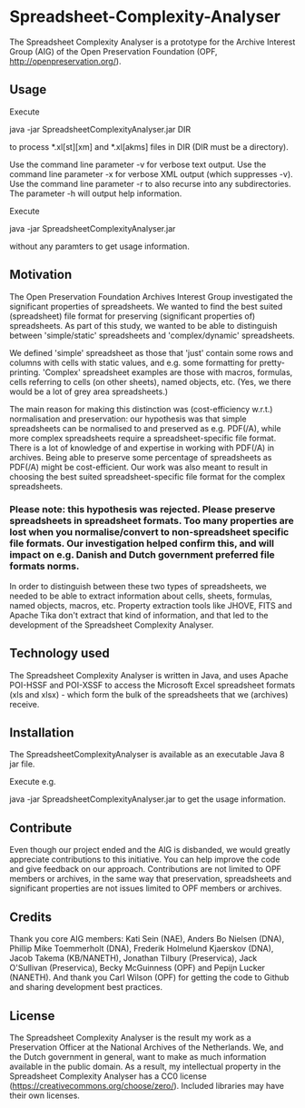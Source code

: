 # Spreadsheet-Complexity-Analyser
The Spreadsheet Complexity Analyser is a prototype for the Archive Interest Group (AIG) of the Open Preservation Foundation (OPF, http://openpreservation.org/).
## Usage
Execute

java -jar SpreadsheetComplexityAnalyser.jar DIR

to process *.xl[st][xm] and *.xl[akms] files in DIR (DIR must be a directory).

Use the command line parameter -v for verbose text output. Use the command line parameter -x for verbose XML output (which suppresses -v). Use the command line parameter -r to also recurse into any subdirectories. The parameter -h will output help information.

Execute

java -jar SpreadsheetComplexityAnalyser.jar

without any paramters to get usage information.

## Motivation
The Open Preservation Foundation Archives Interest Group investigated the significant properties of spreadsheets. We wanted to find the best suited (spreadsheet) file format for preserving (significant properties of) spreadsheets. As part of this study, we wanted to be able to distinguish between 'simple/static' spreadsheets and 'complex/dynamic' spreadsheets.

We defined 'simple' spreadsheet as those that 'just' contain some rows and columns with cells with static values, and e.g. some formatting for pretty-printing. 'Complex' spreadsheet examples are those with macros, formulas, cells referring to cells (on other sheets), named objects, etc. (Yes, we there would be a lot of grey area spreadsheets.)

The main reason for making this distinction was (cost-efficiency w.r.t.) normalisation and preservation: our hypothesis was that simple spreadsheets can be normalised to and preserved as e.g. PDF(/A), while more complex spreadsheets require a spreadsheet-specific file format. There is a lot of knowledge of and expertise in working with PDF(/A) in archives. Being able to preserve some percentage of spreadsheets as PDF(/A) might be cost-efficient. Our work was also meant to result in choosing the best suited spreadsheet-specific file format for the complex spreadsheets.

### Please note: this hypothesis was rejected. Please preserve spreadsheets in spreadsheet formats. Too many properties are lost when you normalise/convert to non-spreadsheet specific file formats. Our investigation helped confirm this, and will impact on e.g. Danish and Dutch government preferred file formats norms.

In order to distinguish between these two types of spreadsheets, we needed to be able to extract information about cells, sheets, formulas, named objects, macros, etc. Property extraction tools like JHOVE, FITS and Apache Tika don't extract that kind of information, and that led to the development of the Spreadsheet Complexity Analyser.
## Technology used
The Spreadsheet Complexity Analyser is written in Java, and uses Apache POI-HSSF and POI-XSSF to access the Microsoft Excel spreadsheet formats (xls and xlsx) - which form the bulk of the spreadsheets that we (archives) receive.
## Installation
The SpreadsheetComplexityAnalyser is available as an executable Java 8 jar file. 

Execute e.g.

java -jar SpreadsheetComplexityAnalyser.jar to get the usage information.
## Contribute
Even though our project ended and the AIG is disbanded, we would greatly appreciate contributions to this initiative. You can help improve the code and give feedback on our approach. Contributions are not limited to OPF members or archives, in the same way that preservation, spreadsheets and significant properties are not issues limited to OPF members or archives.
## Credits
Thank you core AIG members: Kati Sein (NAE), Anders Bo Nielsen (DNA), Phillip Mike Toemmerholt (DNA), Frederik Holmelund Kjaerskov (DNA), Jacob Takema (KB/NANETH), Jonathan Tilbury (Preservica), Jack O'Sullivan (Preservica), Becky McGuinness (OPF) and Pepijn Lucker (NANETH).
And thank you Carl Wilson (OPF) for getting the code to Github and sharing development best practices.
## License
The Spreadsheet Complexity Analyser is the result my work as a Preservation Officer at the National Archives of the Netherlands. We, and the Dutch government in general, want to make as much information available in the public domain. As a result, my intellectual property in the Spreadsheet Complexity Analyser has a CC0 license (https://creativecommons.org/choose/zero/). Included libraries may have their own licenses.
